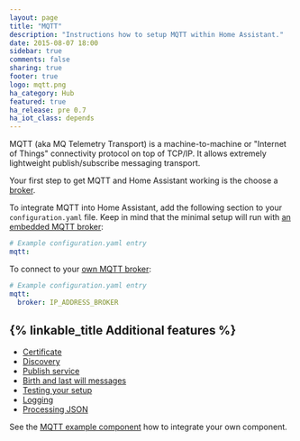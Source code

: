 ```yaml
---
layout: page
title: "MQTT"
description: "Instructions how to setup MQTT within Home Assistant."
date: 2015-08-07 18:00
sidebar: true
comments: false
sharing: true
footer: true
logo: mqtt.png
ha_category: Hub
featured: true
ha_release: pre 0.7
ha_iot_class: depends
---
```


MQTT (aka MQ Telemetry Transport) is a machine-to-machine or "Internet of Things" connectivity protocol on top of TCP/IP. It allows extremely lightweight publish/subscribe messaging transport.

Your first step to get MQTT and Home Assistant working is the choose a [broker](/components/mqtt_broker).

To integrate MQTT into Home Assistant, add the following section to your `configuration.yaml` file. Keep in mind that the minimal setup will run with [an embedded MQTT broker](/components/mqtt_broker#embedded-broker):

```yaml
# Example configuration.yaml entry
mqtt:
```

To connect to your [own MQTT broker](/components/mqtt_broker#run-your-own):

```yaml
# Example configuration.yaml entry
mqtt:
  broker: IP_ADDRESS_BROKER
```

## {% linkable_title Additional features %}

- [Certificate](/components/mqtt_certificate/)
- [Discovery](/components/mqtt_discovery/)
- [Publish service](/components/mqtt_service/)
- [Birth and last will messages](/components/mqtt_birth_will)
- [Testing your setup](/components/mqtt_testing/)
- [Logging](/components/mqtt_logging/)
- [Processing JSON](/components/mqtt_processing_json/)

See the [MQTT example component](/cookbook/python_component_mqtt_basic/) how to integrate your own component.
